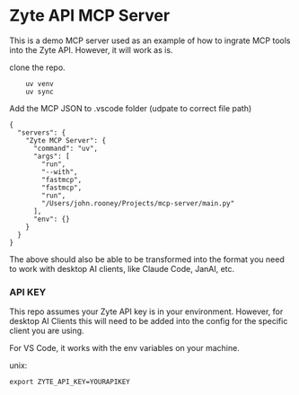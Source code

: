 # Zyte API MCP Server

This is a demo MCP server used as an example of how to ingrate MCP tools into the Zyte API. However, it will work as is.

clone the repo.

```
    uv venv
    uv sync
```

Add the MCP JSON to .vscode folder (udpate to correct file path)


```
{
  "servers": {
    "Zyte MCP Server": {
      "command": "uv",
      "args": [
        "run",
        "--with",
        "fastmcp",
        "fastmcp",
        "run",
        "/Users/john.rooney/Projects/mcp-server/main.py"
      ],
      "env": {}
    }
  }
}
```

The above should also be able to be transformed into the format you need to work with desktop AI clients, like Claude Code, JanAI, etc.

### API KEY
This repo assumes your Zyte API key is in your environment. However, for desktop AI Clients this will need to be added into the config for the specific client you are using.

For VS Code, it works with the env variables on your machine.

unix:
```
export ZYTE_API_KEY=YOURAPIKEY
```